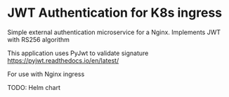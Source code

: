 # JWT Authentication for K8s ingress

Simple external authentication microservice for a Nginx. 
Implements JWT with RS256 algorithm 

This application uses PyJwt to validate signature https://pyjwt.readthedocs.io/en/latest/

For use with Nginx ingress

TODO: Helm chart
